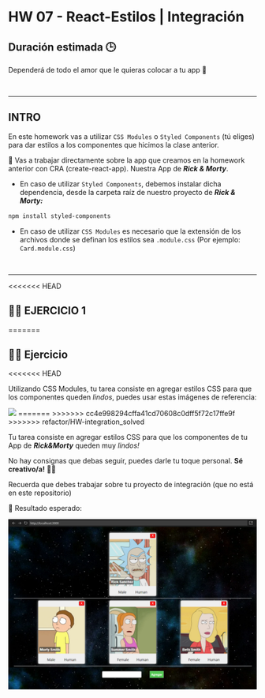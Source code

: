 # HW 07 - React-Estilos | Integración

## **Duración estimada 🕒**

Dependerá de todo el amor que le quieras colocar a tu app 💛

<br />

---

## **INTRO**

En este homework vas a utilizar `CSS Modules` o `Styled Components` (tú eliges) para dar estilos a los componentes que hicimos la clase anterior.

🔹 Vas a trabajar directamente sobre la app que creamos en la homework anterior con CRA (create-react-app). Nuestra App de **_Rick & Morty_**.

-  En caso de utilizar `Styled Components`, debemos instalar dicha dependencia, desde la carpeta raíz de nuestro proyecto de **_Rick & Morty:_**

```bash
npm install styled-components
```

-  En caso de utilizar `CSS Modules` es necesario que la extensión de los archivos donde se definan los estilos sea `.module.css` (Por ejemplo: `Card.module.css`)

<br />

---

<<<<<<< HEAD
## **👩‍💻 EJERCICIO 1**
=======
## 👩‍💻 Ejercicio
<<<<<<< HEAD

Utilizando CSS Modules, tu tarea consiste en agregar estilos CSS para que los componentes queden *lindos*, puedes usar estas imágenes de referencia:

<img src='../img/cards.png' width='600px'/>
=======
>>>>>>> cc4e998294cffa41cd70608c0dff5f72c17ffe9f
>>>>>>> refactor/HW-integration_solved

Tu tarea consiste en agregar estilos CSS para que los componentes de tu App de **_Rick&Morty_** queden muy _lindos!_

No hay consignas que debas seguir, puedes darle tu toque personal. **Sé creativo/a!** 🧑‍🎨

Recuerda que debes trabajar sobre tu proyecto de integración (que no está en este repositorio)

🔹 Resultado esperado:

![ejemplo](./img/01.png)
